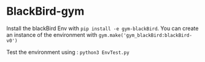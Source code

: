 # BlackBird-gym

Install the blackBird Env with `pip install -e gym-blackBird`.
You can create an instance of the environment with `gym.make('gym_blackBird:blackBird-v0')`

Test the environment using : ```python3 EnvTest.py ```
